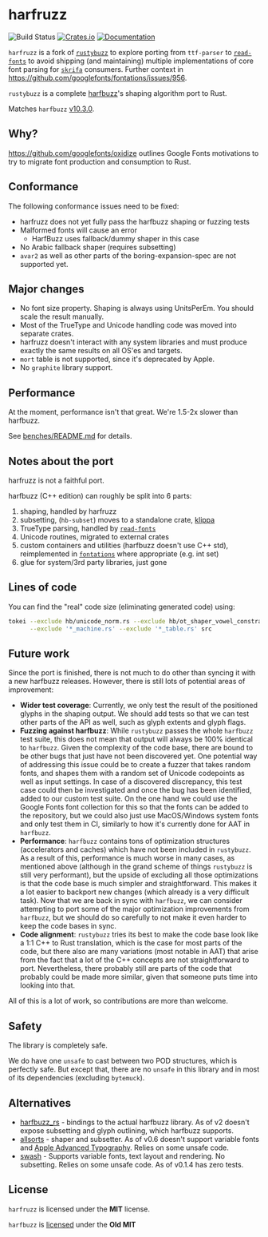 # harfruzz
![Build Status](https://github.com/harfbuzz/harfruzz/workflows/Rust/badge.svg)
[![Crates.io](https://img.shields.io/crates/v/harfruzz.svg)](https://crates.io/crates/harfruzz)
[![Documentation](https://docs.rs/harfruzz/badge.svg)](https://docs.rs/harfruzz)

`harfruzz` is a fork of [`rustybuzz`](https://docs.rs/rustybuzz) to explore porting from `ttf-parser` to 
[`read-fonts`](https://docs.rs/read-fonts) to avoid shipping (and maintaining)
multiple implementations of core font parsing for [`skrifa`](https://docs.rs/skrifa) consumers.
Further context in https://github.com/googlefonts/fontations/issues/956.

`rustybuzz` is a complete [harfbuzz](https://github.com/harfbuzz/harfbuzz)'s
shaping algorithm port to Rust.

Matches `harfbuzz` [v10.3.0](https://github.com/harfbuzz/harfbuzz/releases/tag/10.3.0).

## Why?

https://github.com/googlefonts/oxidize outlines Google Fonts motivations to try to migrate font
production and consumption to Rust.

## Conformance

The following conformance issues need to be fixed:

* harfruzz does not yet fully pass the harfbuzz shaping or fuzzing tests
* Malformed fonts will cause an error
   * HarfBuzz uses fallback/dummy shaper in this case
* No Arabic fallback shaper (requires subsetting)
* `avar2` as well as other parts of the boring-expansion-spec are not supported yet.

## Major changes

- No font size property. Shaping is always using UnitsPerEm. You should scale the result manually.
- Most of the TrueType and Unicode handling code was moved into separate crates.
- harfruzz doesn't interact with any system libraries and must produce exactly the same
  results on all OS'es and targets.
- `mort` table is not supported, since it's deprecated by Apple.
- No `graphite` library support.

## Performance

At the moment, performance isn't that great. We're 1.5-2x slower than harfbuzz.

See [benches/README.md](./benches/README.md) for details.

## Notes about the port

harfruzz is not a faithful port.

harfbuzz (C++ edition) can roughly be split into 6 parts: 

1. shaping, handled by harfruzz
1. subsetting, (`hb-subset`) moves to a standalone crate, [klippa](https://github.com/googlefonts/fontations/tree/main/klippa)
1. TrueType parsing, handled by [`read-fonts`](https://docs.rs/read-fonts)
1. Unicode routines, migrated to external crates
1. custom containers and utilities (harfbuzz doesn't use C++ std), reimplemented in [`fontations`](https://github.com/googlefonts/fontations) where appropriate (e.g. int set)
1. glue for system/3rd party libraries, just gone

## Lines of code

You can find the "real" code size (eliminating generated code) using:

```sh
tokei --exclude hb/unicode_norm.rs --exclude hb/ot_shaper_vowel_constraints.rs \
      --exclude '*_machine.rs' --exclude '*_table.rs' src
```

## Future work

Since the port is finished, there is not much to do other than syncing it with
a new harfbuzz releases. However, there is still lots of potential areas of improvement:

- **Wider test coverage**: Currently, we only test the result of the positioned glyphs in the shaping output.
We should add tests so that we can test other parts of the API as well, such as glyph extents and glyph flags.
- **Fuzzing against harfbuzz**: While `rustybuzz` passes the whole `harfbuzz` test suite, this does not mean that
output will always be 100% identical to `harfbuzz`. Given the complexity of the code base, there are bound to be
other bugs that just have not been discovered yet. One potential way of addressing this issue could be to create a
fuzzer that takes random fonts, and shapes them with a random set of Unicode codepoints as well as
input settings. In case of a discovered discrepancy, this test case could then be investigated and once the
bug has been identified, added to our custom test suite. On the one hand we could use the Google Fonts font
collection for this so that the fonts can be added to the repository,
but we could also just use MacOS/Windows system fonts and only test them in CI, similarly
to how it's currently done for AAT in `harfbuzz`.
- **Performance**: `harfbuzz` contains tons of optimization structures
(accelerators and caches) which have not been included in `rustybuzz`. As a result of this,
performance is much worse in many cases, as mentioned above (although in the grand scheme of things
`rustybuzz` is still very performant), but the upside of excluding all those optimizations is that
the code base is much simpler and straightforward. This makes it a lot easier to backport new changes
(which already is a very difficult task). Now that we are back in sync with `harfbuzz`, we can consider
attempting to port some of the major optimization improvements from `harfbuzz`, but we should do so carefully
to not make it even harder to keep the code bases in sync.
- **Code alignment**: `rustybuzz` tries its best to make the code base look like a 1:1 C++ to Rust translation,
which is the case for most parts of the code, but there also are many variations (most notable in AAT) that arise
from the fact that a lot of the C++ concepts are not straightforward to port. Nevertheless, there probably still
are parts of the code that probably could be made more similar, given that someone puts time into looking into that.

All of this is a lot of work, so contributions are more than welcome.

## Safety

The library is completely safe.

We do have one `unsafe` to cast between two POD structures, which is perfectly safe.
But except that, there are no `unsafe` in this library and in most of its dependencies
(excluding `bytemuck`).

## Alternatives

- [harfbuzz_rs](https://crates.io/crates/harfbuzz_rs) - bindings to the actual harfbuzz library.
  As of v2 doesn't expose subsetting and glyph outlining, which harfbuzz supports.
- [allsorts](https://github.com/yeslogic/allsorts) - shaper and subsetter.
  As of v0.6 doesn't support variable fonts and
  [Apple Advanced Typography](https://developer.apple.com/fonts/TrueType-Reference-Manual/RM06/Chap6AATIntro.html).
  Relies on some unsafe code.
- [swash](https://github.com/dfrg/swash) - Supports variable fonts, text layout and rendering.
  No subsetting. Relies on some unsafe code. As of v0.1.4 has zero tests.

## License

`harfruzz` is licensed under the **MIT** license.

`harfbuzz` is [licensed](https://github.com/harfbuzz/harfbuzz/blob/main/COPYING) under the **Old MIT**
